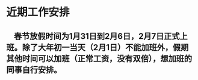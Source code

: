 # 近期工作安排
## &nbsp;&nbsp;&nbsp;&nbsp;春节放假时间为1月31日到2月6日，2月7日正式上班。除了大年初一当天（<font font-color='red'>2月1日</font>）不能加班外，假期其他时间可以加班（正常工资，没有双倍），想加班的同事自行安排。
